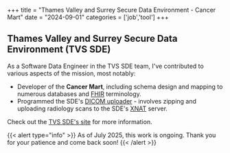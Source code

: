 +++
title = "Thames Valley and Surrey Secure Data Environment - Cancer Mart"
date = "2024-09-01"
categories = ['job','tool']
+++

## Thames Valley and Surrey Secure Data Environment (**TVS SDE**)

As a Software Data Engineer in the TVS SDE team, I've contributed to various aspects of the mission, most notably:

+ Developer of the **Cancer Mart**, including schema design and mapping to numerous databases and [FHIR](https://www.hl7.org/fhir/overview.html "link to fhir documentation") terminology.
+ Programmed the SDE's [DICOM uploader](https://github.com/sap218/xnat_uploader "link to git repo for the xnat uploader") - involves zipping and uploading radiology scans to the SDE's [XNAT](https://link.springer.com/article/10.1385/NI:5:1:11 "link to xnat paper") server.

Check out the [TVS SDE's site](https://thamesvalleyandsurreyhealthandcaredata.nhs.uk/using-patient-data/thames-valley-and-surrey-secure-data-environment/ "link to the TVS SDE site") for more information.

{{< alert type="info" >}}
As of July 2025, this work is ongoing. Thank you for your patience and come back soon!
{{< /alert >}}
